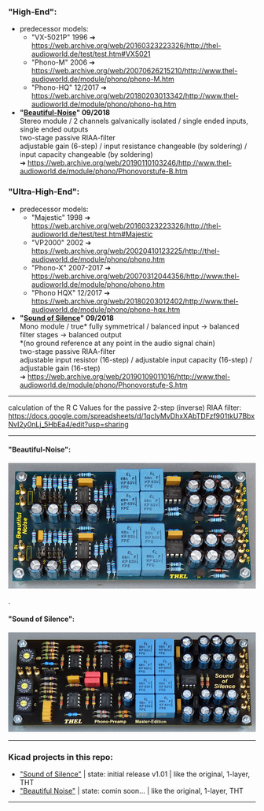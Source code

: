 ### "High-End":  
* predecessor models:
  * "VX-5021P" 1996 ➔ https://web.archive.org/web/20160323223326/http://thel-audioworld.de/test/test.htm#VX5021
  * "Phono-M" 2006 ➔ https://web.archive.org/web/20070626215210/http://www.thel-audioworld.de/module/phono/phono-M.htm
  * "Phono-HQ" 12/2017 ➔ https://web.archive.org/web/20180203013342/http://www.thel-audioworld.de/module/phono/phono-hq.htm
* <b>\"<a href="/hardware/beautiful%20noise">Beautiful-Noise</a>\" 09/2018</b>  
Stereo module / 2 channels galvanically isolated / single ended inputs, single ended outputs  
two-stage passive RIAA-filter  
adjustable gain (6-step) / input resistance changeable (by soldering) / input capacity changeable (by soldering)  
➔ https://web.archive.org/web/20190110103246/http://www.thel-audioworld.de/module/phono/Phonovorstufe-B.htm

### "Ultra-High-End":  
* predecessor models:
  * "Majestic" 1998 ➔ https://web.archive.org/web/20160323223326/http://thel-audioworld.de/test/test.htm#Majestic
  * "VP2000" 2002 ➔ https://web.archive.org/web/20020410123225/http://thel-audioworld.de/module/phono/phono.htm
  * "Phono-X" 2007-2017 ➔ https://web.archive.org/web/20070312044356/http://www.thel-audioworld.de/module/phono/phono.htm
  * "Phono HQX" 12/2017 ➔ https://web.archive.org/web/20180203012402/http://www.thel-audioworld.de/module/phono/phono-hqx.htm
* <b>\"<a href="/hardware/sound%20of%20silence">Sound of Silence</a>\" 09/2018</b>  
Mono module / true\* fully symmetrical / balanced input -> balanced filter stages -> balanced output  
\*(no ground reference at any point in the audio signal chain)  
two-stage passive RIAA-filter  
adjustable input resistor (16-step) / adjustable input capacity (16-step) / adjustable gain (16-step)  
➔ https://web.archive.org/web/20190109011016/http://www.thel-audioworld.de/module/phono/Phonovorstufe-S.htm  

----  
calculation of the R C Values for the passive 2-step (inverse) RIAA filter:  
https://docs.google.com/spreadsheets/d/1qcIyMvDhxXAbTDFzf901tkU7BbxNvI2y0nLj_5HbEa4/edit?usp=sharing  

----  
#### "Beautiful-Noise":  
<img src="pics/Beautiful_noise__2020.jpg" />  
  
.  
  
#### "Sound of Silence":  
<img src="pics/Sound_of_Silence_2021.jpg" />  
  
----  
### Kicad projects in this repo:  
* ["Sound of Silence"](https://github.com/analoghifi/Thel-Phono-Preamps/tree/main/hardware/sound%20of%20silence/KiCad/original) | state: initial release v1.01 | like the original, 1-layer, THT
* ["Beautiful Noise"](https://github.com/analoghifi/Thel-Phono-Preamps/tree/main/hardware/beautiful%20noise/KiCad/original) | state: comin soon... | like the original, 1-layer, THT

----
